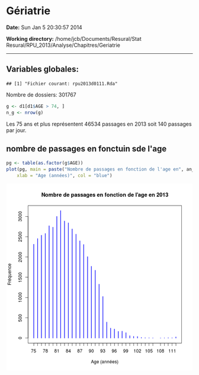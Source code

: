 Gériatrie
========================================================

**Date:** Sun Jan  5 20:30:57 2014

**Working directory:** /home/jcb/Documents/Resural/Stat Resural/RPU_2013/Analyse/Chapitres/Geriatrie
***

Variables globales:
-------------------

```
## [1] "Fichier courant: rpu2013d0111.Rda"
```

Nombre de dossiers: 301767


```r
g <- d1[d1$AGE > 74, ]
n_g <- nrow(g)
```

Les 75 ans et plus représentent $46534$ passages en 2013 soit $140$ passages par jour.

nombre de passages en fonctuin sde l'age
----------------------------------------

```r
pg <- table(as.factor(g$AGE))
plot(pg, main = paste("Nombre de passages en fonction de l'age en", an_c), ylab = "Fréquence", 
    xlab = "Age (années)", col = "blue")
```

![plot of chunk passages_geriatrie](figure/passages_geriatrie.png) 


